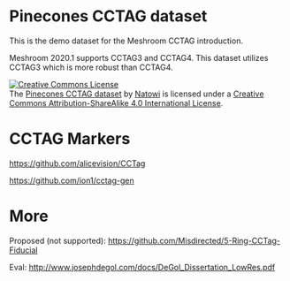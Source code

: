 # Pinecones CCTAG dataset

This is the demo dataset for the Meshroom CCTAG introduction.

Meshroom 2020.1 supports CCTAG3 and CCTAG4. This dataset utilizes CCTAG3 which is more robust than CCTAG4.

<a rel="license" href="http://creativecommons.org/licenses/by-sa/4.0/"><img alt="Creative Commons License" style="border-width:0" src="https://i.creativecommons.org/l/by-sa/4.0/88x31.png" /></a><br />The [Pinecones CCTAG dataset]() by [Natowi](github.com/natowi) is licensed under a <a rel="license" href="http://creativecommons.org/licenses/by-sa/4.0/">Creative Commons Attribution-ShareAlike 4.0 International License</a>.

# CCTAG Markers

https://github.com/alicevision/CCTag

https://github.com/ion1/cctag-gen

# More

Proposed (not supported):
https://github.com/Misdirected/5-Ring-CCTag-Fiducial

Eval: http://www.josephdegol.com/docs/DeGol_Dissertation_LowRes.pdf
